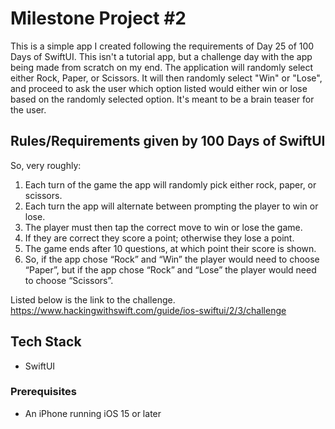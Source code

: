 # Milestone Project #2
This is a simple app I created following the requirements of Day 25 of 100 Days of SwiftUI. This isn't a tutorial app, but a challenge day with the app being made from scratch on my end. The application will randomly select either Rock, Paper, or Scissors. It will then randomly select "Win" or "Lose", and proceed to ask the user which option listed would either win or lose based on the randomly selected option. It's meant to be a brain teaser for the user.

## Rules/Requirements given by 100 Days of SwiftUI 

So, very roughly:

1. Each turn of the game the app will randomly pick either rock, paper, or scissors.
2. Each turn the app will alternate between prompting the player to win or lose.
3. The player must then tap the correct move to win or lose the game.
4. If they are correct they score a point; otherwise they lose a point.
5. The game ends after 10 questions, at which point their score is shown.
6. So, if the app chose “Rock” and “Win” the player would need to choose “Paper”, but if the app chose “Rock” and “Lose” the player would need to choose “Scissors”.

Listed below is the link to the challenge.
https://www.hackingwithswift.com/guide/ios-swiftui/2/3/challenge

## Tech Stack
- SwiftUI

### Prerequisites
- An iPhone running iOS 15 or later
